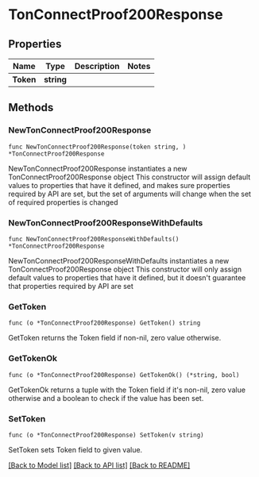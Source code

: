 # TonConnectProof200Response

## Properties

Name | Type | Description | Notes
------------ | ------------- | ------------- | -------------
**Token** | **string** |  | 

## Methods

### NewTonConnectProof200Response

`func NewTonConnectProof200Response(token string, ) *TonConnectProof200Response`

NewTonConnectProof200Response instantiates a new TonConnectProof200Response object
This constructor will assign default values to properties that have it defined,
and makes sure properties required by API are set, but the set of arguments
will change when the set of required properties is changed

### NewTonConnectProof200ResponseWithDefaults

`func NewTonConnectProof200ResponseWithDefaults() *TonConnectProof200Response`

NewTonConnectProof200ResponseWithDefaults instantiates a new TonConnectProof200Response object
This constructor will only assign default values to properties that have it defined,
but it doesn't guarantee that properties required by API are set

### GetToken

`func (o *TonConnectProof200Response) GetToken() string`

GetToken returns the Token field if non-nil, zero value otherwise.

### GetTokenOk

`func (o *TonConnectProof200Response) GetTokenOk() (*string, bool)`

GetTokenOk returns a tuple with the Token field if it's non-nil, zero value otherwise
and a boolean to check if the value has been set.

### SetToken

`func (o *TonConnectProof200Response) SetToken(v string)`

SetToken sets Token field to given value.



[[Back to Model list]](../README.md#documentation-for-models) [[Back to API list]](../README.md#documentation-for-api-endpoints) [[Back to README]](../README.md)


